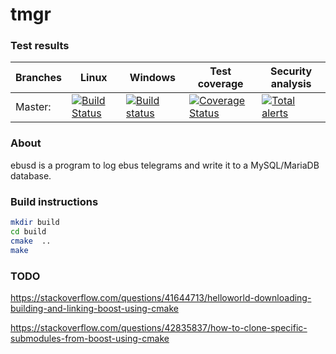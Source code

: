 ﻿# tmgr

### Test results

Branches  | Linux | Windows | Test coverage | Security analysis
----------|-------|---------|---------------| -----------------
Master:   | [![Build Status](https://travis-ci.org/m7b/tmgr.svg?branch=master)](https://travis-ci.org/m7b/tmgr) | [![Build status](https://ci.appveyor.com/api/projects/status/9wswil8ojmanjuvf?svg=true)](https://ci.appveyor.com/project/m7b/tmgr) | [![Coverage Status](https://coveralls.io/repos/github/m7b/tmgr/badge.svg?branch=master)](https://coveralls.io/github/m7b/tmgr?branch=master) | [![Total alerts](https://img.shields.io/lgtm/alerts/g/m7b/tmgr.svg?logo=lgtm&logoWidth=18)](https://lgtm.com/projects/g/m7b/tmgr/alerts/)

### About

ebusd is a program to log ebus telegrams and write it to a MySQL/MariaDB database.

### Build instructions

```bash
mkdir build
cd build
cmake  ..
make
```

### TODO

https://stackoverflow.com/questions/41644713/helloworld-downloading-building-and-linking-boost-using-cmake

https://stackoverflow.com/questions/42835837/how-to-clone-specific-submodules-from-boost-using-cmake
